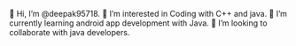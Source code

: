 👋 Hi, I’m @deepak95718.
👀 I’m interested in Coding with C++ and java.
🌱 I’m currently learning android app development with Java.
💞️ I’m looking to collaborate with java developers.
<!---
Deepak95718/Deepak95718 is a ✨ special ✨ repository because its `README.md` (this file) appears on your GitHub profile.
You can click the Preview link to take a look at your changes.
--->
